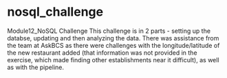 # nosql_challenge
Module12_NoSQL Challenge
This challenge is in 2 parts - setting up the databse, updating and then analyzing the data.
There was assistance from the team at AskBCS as there were challenges with the longitude/latitude of the new restaurant added (that information was not provided in the exercise, which made finding other establishments near it difficult), as well as with the pipeline.
